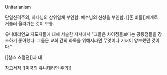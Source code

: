 
Unitarianism

단일신격주의, 하나님의 삼위일체 부인함. 예수님의 신성을 부인함. [[존 비들]]에게로 거슬러 올라가는 것이 보통.

유니테리언교 지도자들에 대해 서술한 저서에서 "그들은 차이점들보다는 공통점들을 강조하기 좋아했다. 그들은 교회 간의 화목을 위해서라면 무엇이나 기꺼이 양보했던 것이다."


[[찰스 스펄젼]]과 대

참고서적
[[미국의 유니테리언 주의]]